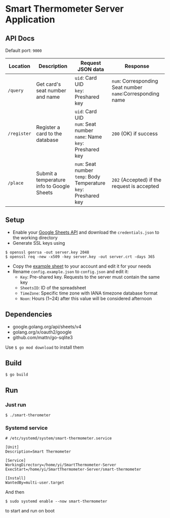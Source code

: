 # Smart Thermometer Server Application

## API Docs

Default port: `9000`

| Location | Description | Request JSON data | Response |
| - | - | - | - |
| `/query` | Get card's seat number and name | `uid`: Card UID<br>`key`: Preshared key | `num`: Corresponding Seat number<br>`name`:Corresponding name |
| `/register` | Register a card to the database | `uid`: Card UID<br>`num`: Seat number<br>`name`: Name<br>`key`: Preshared key | `200` (OK) if success |
| `/place` | Submit a temperature info to Google Sheets | `num`: Seat number<br>`temp`: Body Temperature<br>`key`: Preshared key | `202` (Accepted) if the request is accepted |

## Setup

- Enable your [Google Sheets API](https://developers.google.com/sheets/api/quickstart/go) and download the `credentials.json` to the working directory
- Generate SSL keys using
```
$ openssl genrsa -out server.key 2048
$ openssl req -new -x509 -key server.key -out server.crt -days 365
```
- Copy the [example sheet](https://docs.google.com/spreadsheets/d/1KcoxTs_B7jM9KdlDXLXEX2OaK6bBWlaWs5dJw_GVGto/) to your account and edit it for your needs
- Rename `config.example.json` to `config.json` and edit it:
  - `Key`: Pre-shared key. Requests to the server must contain the same key
  - `SheetsID`: ID of the spreadsheet
  - `TimeZone`: Specific time zone with IANA timezone database format
  - `Noon`: Hours (1~24) after this value will be considered afternoon


## Dependencies
- google.golang.org/api/sheets/v4
- golang.org/x/oauth2/google
- github.com/mattn/go-sqlite3

Use `$ go mod download` to install them

## Build
```
$ go build
```

## Run

### Just run
```
$ ./smart-therometer
```

### Systemd service
```
# /etc/systemd/system/smart-thermometer.service

[Unit]
Description=Smart Thermometer

[Service]
WorkingDirectory=/home/yi/SmartThermometer-Server
ExecStart=/home/yi/SmartThermometer-Server/smart-thermometer

[Install]
WantedBy=multi-user.target
```

And then
```
$ sudo systemd enable --now smart-thermometer
```
to start and run on boot

